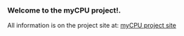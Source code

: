 ### Welcome to the myCPU project!.

All information is on the project site at: <a href="https://mycpu.mylabpcb.com/" target="_blank">myCPU project site</a>

